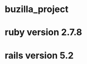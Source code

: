 # buzilla_project
# ruby version 2.7.8
# rails version 5.2

<!-- 1. Managers:

They can create/edit/delete projects.
They can add/remove users (developers, QAs) to their projects.
2. Developers:

They can assign themselves to bugs.
They can mark bugs as resolved.
They can see only their assigned bugs and the projects they are part of.
3. QAs:

They can report bugs to all projects.
They can see all projects. -->